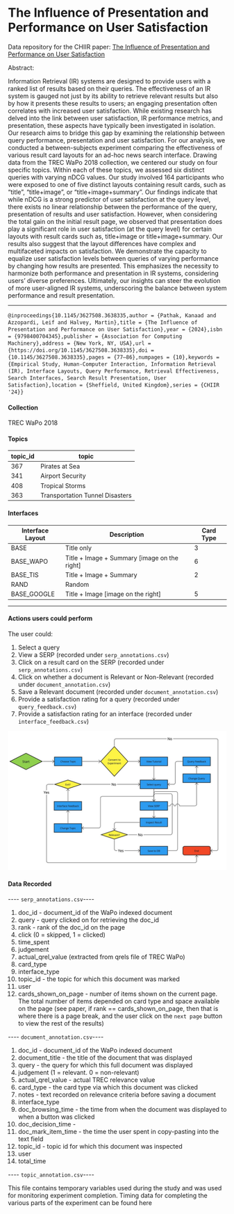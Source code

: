 
# The Influence of Presentation and Performance on User Satisfaction

Data repository for the CHIIR paper: [The Influence of Presentation and Performance on User Satisfaction](https://dl.acm.org/doi/10.1145/3627508.3638335)

Abstract:

Information Retrieval (IR) systems are designed to provide users with a ranked list of results based on their queries. The effectiveness of an IR system is gauged not just by its ability to retrieve relevant results but also by how it presents these results to users; an engaging presentation often correlates with increased user satisfaction. While existing research has delved into the link between user satisfaction, IR performance metrics, and presentation, these aspects have typically been investigated in isolation. Our research aims to bridge this gap by examining the relationship between query performance, presentation and user satisfaction. For our analysis, we conducted a between-subjects experiment comparing the effectiveness of various result card layouts for an ad-hoc news search interface. Drawing data from the TREC WaPo 2018 collection, we centered our study on four specific topics. Within each of these topics, we assessed six distinct queries with varying nDCG values. Our study involved 164 participants who were exposed to one of five distinct layouts containing result cards, such as “title”, “title+image”, or “title+image+summary”. Our findings indicate that while nDCG is a strong predictor of user satisfaction at the query level, there exists no linear relationship between the performance of the query, presentation of results and user satisfaction. However, when considering the total gain on the initial result page, we observed that presentation does play a significant role in user satisfaction (at the query level) for certain layouts with result cards such as, title+image or title+image+summary. Our results also suggest that the layout differences have complex and multifaceted impacts on satisfaction. We demonstrate the capacity to equalize user satisfaction levels between queries of varying performance by changing how results are presented. This emphasizes the necessity to harmonize both performance and presentation in IR systems, considering users’ diverse preferences. Ultimately, our insights can steer the evolution of more user-aligned IR systems, underscoring the balance between system performance and result presentation.

---

    @inproceedings{10.1145/3627508.3638335,author = {Pathak, Kanaad and Azzopardi, Leif and Halvey, Martin},title = {The Influence of Presentation and Performance on User Satisfaction},year = {2024},isbn = {9798400704345},publisher = {Association for Computing Machinery},address = {New York, NY, USA},url = {https://doi.org/10.1145/3627508.3638335},doi = {10.1145/3627508.3638335},pages = {77–86},numpages = {10},keywords = {Empirical Study, Human-Computer Interaction, Information Retrieval (IR), Interface Layouts, Query Performance, Retrieval Effectiveness, Search Interfaces, Search Result Presentation, User Satisfaction},location = {Sheffield, United Kingdom},series = {CHIIR '24}}


#### Collection

TREC WaPo 2018

#### Topics

| topic_id | topic                        |
|----------|------------------------------|
| 367      | Pirates at Sea               |
| 341      | Airport Security             |
| 408      | Tropical Storms              |
| 363      | Transportation Tunnel Disasters |


#### Interfaces

| Interface Layout       | Description                                 | Card Type |
|-------------|---------------------------------------------|-----------|
| BASE        | Title only                                  | 3         |
| BASE_WAPO   | Title + Image + Summary [image on the right]| 6         |
| BASE_TIS    | Title + Image + Summary                     | 2         |
| RAND        | Random                                      |           |
| BASE_GOOGLE | Title + Image [image on the right]          | 5         |


---

#### Actions users could perform

The user could:

 1. Select a query 
 2. View a SERP (recorded under `serp_annotations.csv`)
 3. Click on a result card on the SERP (recorded under `serp_annotations.csv`)
 4. Click on whether a document is Relevant or Non-Relevant (recorded under `document_annotation.csv`)
 5. Save a Relevant document (recorded under `document_annotation.csv`)
 6. Provide a satisfaction rating for a query (recorded under `query_feedback.csv`)
 7. Provide a satisfaction rating for an interface (recorded under `interface_feedback.csv`)


![Flow Diagram](diagram/flow_diagram.png)


#### Data Recorded

---- `serp_annotations.csv`----
 1. doc_id - document_id of the WaPo indexed document
 2. query - query clicked on for retrieving the doc_id
 3. rank - rank of the doc_id on the page
 4. click (0 = skipped, 1 = clicked)
 5. time_spent 
 6. judgement 
 7. actual_qrel_value (extracted from qrels file of TREC WaPo)
 8. card_type
 9. interface_type
 10. topic_id - the topic for which this document was marked
 11. user 
 12. cards_shown_on_page - number of items shown on the current page. The total number of items depended on card type and space available on the page (see paper, if rank  == cards_shown_on_page, then that is where there is a page break, and the user click on the `next page` button to view the rest of the results)

---- `document_annotation.csv`----

 1. doc_id - document_id of the WaPo indexed document
 2. document_title - the title of the document that was displayed
 3. query - the query for which this full document was displayed
 4. judgement (1 = relevant. 0 = non-relevant)
 5. actual_qrel_value - actual TREC relevance value
 6. card_type - the card type via which this document was clicked
 7. notes - text recorded on relevance criteria before saving a document
 8. interface_type
 9. doc_browsing_time - the time from when the document was displayed to when a button was clicked
 10. doc_decision_time - 
 11. doc_mark_item_time - the time the user spent in copy-pasting into the text field
 12. topic_id - topic id for which this document was inspected
 13. user
 14. total_time 

---- `topic_annotation.csv`----

This file contains temporary variables used during the study and was used for monitoring experiment completion. Timing data for completing the various parts of the experiment can be found here


